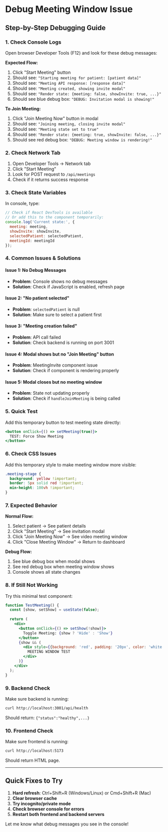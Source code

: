 # Debug Meeting Window Issue

## Step-by-Step Debugging Guide

### 1. **Check Console Logs**
Open browser Developer Tools (F12) and look for these debug messages:

**Expected Flow:**
1. Click "Start Meeting" button
2. Should see: `"Starting meeting for patient: [patient data]"`
3. Should see: `"Meeting API response: [response data]"`
4. Should see: `"Meeting created, showing invite modal"`
5. Should see: `"Render state: {meeting: false, showInvite: true, ...}"`
6. Should see blue debug box: `"DEBUG: Invitation modal is showing!"`

**To Join Meeting:**
1. Click "Join Meeting Now" button in modal
2. Should see: `"Joining meeting, closing invite modal"`
3. Should see: `"Meeting state set to true"`
4. Should see: `"Render state: {meeting: true, showInvite: false, ...}"`
5. Should see red debug box: `"DEBUG: Meeting window is rendering!"`

### 2. **Check Network Tab**
1. Open Developer Tools → Network tab
2. Click "Start Meeting"
3. Look for POST request to `/api/meetings`
4. Check if it returns success response

### 3. **Check State Variables**
In console, type:
```javascript
// Check if React DevTools is available
// Or add this to the component temporarily:
console.log('Current state:', {
  meeting: meeting,
  showInvite: showInvite,
  selectedPatient: selectedPatient,
  meetingId: meetingId
});
```

### 4. **Common Issues & Solutions**

#### **Issue 1: No Debug Messages**
- **Problem**: Console shows no debug messages
- **Solution**: Check if JavaScript is enabled, refresh page

#### **Issue 2: "No patient selected"**
- **Problem**: `selectedPatient` is null
- **Solution**: Make sure to select a patient first

#### **Issue 3: "Meeting creation failed"**
- **Problem**: API call failed
- **Solution**: Check backend is running on port 3001

#### **Issue 4: Modal shows but no "Join Meeting" button**
- **Problem**: MeetingInvite component issue
- **Solution**: Check if component is rendering properly

#### **Issue 5: Modal closes but no meeting window**
- **Problem**: State not updating properly
- **Solution**: Check if `handleJoinMeeting` is being called

### 5. **Quick Test**

Add this temporary button to test meeting state directly:

```jsx
<button onClick={() => setMeeting(true)}>
  TEST: Force Show Meeting
</button>
```

### 6. **Check CSS Issues**

Add this temporary style to make meeting window more visible:

```css
.meeting-stage {
  background: yellow !important;
  border: 5px solid red !important;
  min-height: 100vh !important;
}
```

### 7. **Expected Behavior**

**Normal Flow:**
1. Select patient → See patient details
2. Click "Start Meeting" → See invitation modal
3. Click "Join Meeting Now" → See video meeting window
4. Click "Close Meeting Window" → Return to dashboard

**Debug Flow:**
1. See blue debug box when modal shows
2. See red debug box when meeting window shows
3. Console shows all state changes

### 8. **If Still Not Working**

Try this minimal test component:

```jsx
function TestMeeting() {
  const [show, setShow] = useState(false);
  
  return (
    <div>
      <button onClick={() => setShow(!show)}>
        Toggle Meeting: {show ? 'Hide' : 'Show'}
      </button>
      {show && (
        <div style={{background: 'red', padding: '20px', color: 'white'}}>
          MEETING WINDOW TEST
        </div>
      )}
    </div>
  );
}
```

### 9. **Backend Check**

Make sure backend is running:
```bash
curl http://localhost:3001/api/health
```

Should return: `{"status":"healthy",...}`

### 10. **Frontend Check**

Make sure frontend is running:
```bash
curl http://localhost:5173
```

Should return HTML page.

---

## Quick Fixes to Try

1. **Hard refresh**: Ctrl+Shift+R (Windows/Linux) or Cmd+Shift+R (Mac)
2. **Clear browser cache**
3. **Try incognito/private mode**
4. **Check browser console for errors**
5. **Restart both frontend and backend servers**

Let me know what debug messages you see in the console!
